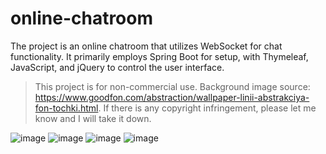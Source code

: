 # online-chatroom

The project is an online chatroom that utilizes WebSocket for chat functionality. It primarily employs Spring Boot for setup, with Thymeleaf, JavaScript, and jQuery to control the user interface.
>
>
>
>
>This project is for non-commercial use. Background image source: https://www.goodfon.com/abstraction/wallpaper-linii-abstrakciya-fon-tochki.html. If there is any copyright infringement, please let me know and I will take it down.
>
![image](https://github.com/user-attachments/assets/a25f3891-89c7-4bb9-a39a-96817d023aa2)
![image](https://github.com/user-attachments/assets/1f0aab73-873f-42ad-b5a5-4e1bfea3d97a)
![image](https://github.com/user-attachments/assets/ed4b7e9c-3225-4fc5-b7af-0285ac729ae0)
![image](https://github.com/user-attachments/assets/c5296c90-d2cb-4c76-b21f-46a8f3e216a2)


